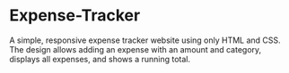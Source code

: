 # Expense-Tracker
A simple, responsive expense tracker website using only HTML and CSS. The design allows adding an expense with an amount and category, displays all expenses, and shows a running total.
